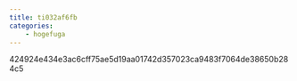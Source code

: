 ```yaml
---
title: ti032af6fb
categories:
    - hogefuga
---
```

424924e434e3ac6cff75ae5d19aa01742d357023ca9483f7064de38650b284c5